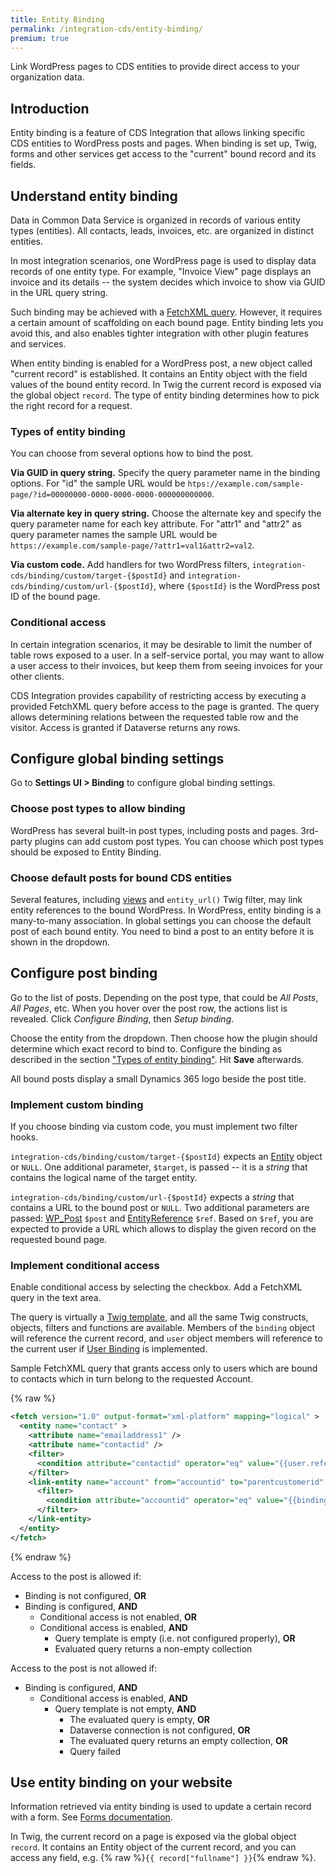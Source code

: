 ```yaml
---
title: Entity Binding
permalink: /integration-cds/entity-binding/
premium: true
---
```


<p class="lead">Link WordPress pages to CDS entities to provide direct access to your organization data.</p>

## Introduction

Entity binding is a feature of CDS Integration that allows linking specific CDS entities to WordPress posts and pages. When binding is set up, Twig, forms and other services get access to the "current" bound record and its fields.

## Understand entity binding

Data in Common Data Service is organized in records of various entity types (entities). All contacts, leads, invoices, etc. are organized in distinct entities.

In most integration scenarios, one WordPress page is used to display data records of one entity type. For example, "Invoice View" page displays an invoice and its details -- the system decides which invoice to show via GUID in the URL query string.

Such binding may be achieved with a [FetchXML query](../fetchxml/). However, it requires a certain amount of scaffolding on each bound page. Entity binding lets you avoid this, and also enables tighter integration with other plugin features and services.

When entity binding is enabled for a WordPress post, a new object called "current record" is established. It contains an Entity object with the field values of the bound entity record. In Twig the current record is exposed via the global object `record`. The type of entity binding determines how to pick the right record for a request.

### Types of entity binding

You can choose from several options how to bind the post.

**Via GUID in query string.** Specify the query parameter name in the binding options. For "id" the sample URL would be `htps://example.com/sample-page/?id=00000000-0000-0000-0000-000000000000`.

**Via alternate key in query string.** Choose the alternate key and specify the query parameter name for each key attribute. For "attr1" and "attr2" as query parameter names the sample URL would be `https://example.com/sample-page/?attr1=val1&attr2=val2`.

**Via custom code.** Add handlers for two WordPress filters, `integration-cds/binding/custom/target-{$postId}` and `integration-cds/binding/custom/url-{$postId}`, where `{$postId}` is the WordPress post ID of the bound page.

### Conditional access

In certain integration scenarios, it may be desirable to limit the number of table rows exposed to a user. In a self-service portal, you may want to allow a user access to their invoices, but keep them from seeing invoices for your other clients.

CDS Integration provides capability of restricting access by executing a provided FetchXML query before access to the page is granted. The query allows determining relations between the requested table row and the visitor. Access is granted if Dataverse returns any rows.

## Configure global binding settings

Go to **Settings UI > Binding** to configure global binding settings.

### Choose post types to allow binding

WordPress has several built-in post types, including posts and pages. 3rd-party plugins can add custom post types. You can choose which post types should be exposed to Entity Binding. 

### Choose default posts for bound CDS entities

Several features, including [views](../views/) and `entity_url()` Twig filter, may link entity references to the bound WordPress. In WordPress, entity binding is a many-to-many association. In global settings you can choose the default post of each bound entity. You need to bind a post to an entity before it is shown in the dropdown.

## Configure post binding

Go to the list of posts. Depending on the post type, that could be *All Posts*, *All Pages*, etc. When you hover over the post row, the actions list is revealed.  Click *Configure Binding*, then *Setup binding*.

Choose the entity from the dropdown. Then choose how the plugin should determine which exact record to bind to. Configure the binding as described in the section ["Types of entity binding"](#types-of-entity-binding). Hit **Save** afterwards.

All bound posts display a small Dynamics 365 logo beside the post title.

### Implement custom binding

If you choose binding via custom code, you must implement two filter hooks.

`integration-cds/binding/custom/target-{$postId}` expects an [Entity](https://github.com/AlexaCRM/dynamics-webapi-toolkit/blob/master/src/Xrm/Entity.php) object or `NULL`. One additional parameter, `$target`, is passed -- it is a *string* that contains the logical name of the target entity.

`integration-cds/binding/custom/url-{$postId}` expects a *string* that contains a URL to the bound post or `NULL`. Two additional parameters are passed: [WP_Post](https://developer.wordpress.org/reference/classes/wp_post/) `$post` and [EntityReference](https://github.com/AlexaCRM/dynamics-webapi-toolkit/blob/master/src/Xrm/EntityReference.php) `$ref`. Based on `$ref`, you are expected to provide a URL which allows to display the given record on the requested bound page.

### Implement conditional access

Enable conditional access by selecting the checkbox. Add a FetchXML query in the text area.

The query is virtually a [Twig template](../twig/), and all the same Twig constructs, objects, filters and functions are available. Members of the `binding` object will reference the current record, and `user` object members will reference to the current user if [User Binding](../user-binding/) is implemented.

Sample FetchXML query that grants access only to users which are bound to contacts which in turn belong to the requested Account.

{% raw %}
```xml
<fetch version="1.0" output-format="xml-platform" mapping="logical" >
  <entity name="contact" >
    <attribute name="emailaddress1" />
    <attribute name="contactid" />
    <filter>
      <condition attribute="contactid" operator="eq" value="{{user.reference.Id}}" />
    </filter>
    <link-entity name="account" from="accountid" to="parentcustomerid" >
      <filter>
        <condition attribute="accountid" operator="eq" value="{{binding.reference.Id}}" />
      </filter>
    </link-entity>
  </entity>
</fetch>
```
{% endraw %}

Access to the post is allowed if:

- Binding is not configured, **OR**
- Binding is configured, **AND**
  - Conditional access is not enabled, **OR**
  - Conditional access is enabled, **AND**
    - Query template is empty (i.e. not configured properly), **OR**
    - Evaluated query returns a non-empty collection

Access to the post is not allowed if:

- Binding is configured, **AND**
  - Conditional access is enabled, **AND**
    - Query template is not empty, **AND**
      - The evaluated query is empty, **OR**
      - Dataverse connection is not configured, **OR**
      - The evaluated query returns an empty collection, **OR**
      - Query failed

## Use entity binding on your website

Information retrieved via entity binding is used to update a certain record with a form. See [Forms documentation](../forms/#create-a-form-registration).

In Twig, the current record on a page is exposed via the global object `record`. It contains an Entity object of the current record, and you can access any field, e.g. {% raw %}`{{ record["fullname"] }}`{% endraw %}.
